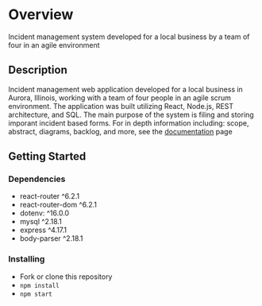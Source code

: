  # Overview

Incident management system developed for a local business by a team of four in an agile environment

## Description

Incident management web application developed for a local business in Aurora, Illinois, working with a team of four people in an agile scrum environment. The application was built utilizing React, Node.js, REST architecture, and SQL. The main purpose of the system is filing and storing imporant incident based forms. For in depth information including: scope, abstract, diagrams, backlog, and more, see the [documentation](https://valentinojosh.github.io/foxvalleyspecialrec.github.io/documentation) page

## Getting Started

### Dependencies

* react-router ^6.2.1
* react-router-dom ^6.2.1
* dotenv: ^16.0.0
* mysql ^2.18.1
* express ^4.17.1
* body-parser ^2.18.1

### Installing

* Fork or clone this repository
* `npm install`
* `npm start`
